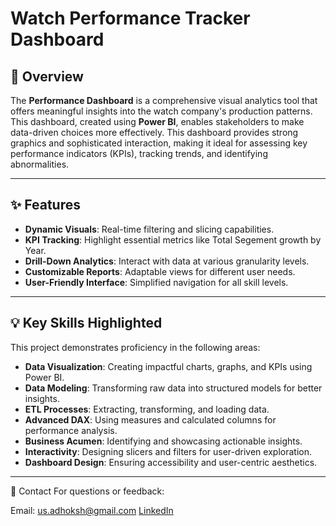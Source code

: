 # **Watch Performance Tracker Dashboard**

## 📖 **Overview**
The **Performance Dashboard** is a comprehensive visual analytics tool that offers meaningful insights into the watch company's production patterns. This dashboard, created using **Power BI**, enables stakeholders to make data-driven choices more effectively.
This dashboard provides strong graphics and sophisticated interaction, making it ideal for assessing key performance indicators (KPIs), tracking trends, and identifying abnormalities.

---

## ✨ **Features**
- **Dynamic Visuals**: Real-time filtering and slicing capabilities.
- **KPI Tracking**: Highlight essential metrics like Total Segement growth by Year.
- **Drill-Down Analytics**: Interact with data at various granularity levels.
- **Customizable Reports**: Adaptable views for different user needs.
- **User-Friendly Interface**: Simplified navigation for all skill levels.

- ---

## 💡 **Key Skills Highlighted**
This project demonstrates proficiency in the following areas:
- **Data Visualization**: Creating impactful charts, graphs, and KPIs using Power BI.
- **Data Modeling**: Transforming raw data into structured models for better insights.
- **ETL Processes**: Extracting, transforming, and loading data.
- **Advanced DAX**: Using measures and calculated columns for performance analysis.
- **Business Acumen**: Identifying and showcasing actionable insights.
- **Interactivity**: Designing slicers and filters for user-driven exploration.
- **Dashboard Design**: Ensuring accessibility and user-centric aesthetics.

---
📧 Contact
For questions or feedback:

Email: us.adhoksh@gmail.com
[LinkedIn](https://www.linkedin.com/in/adhoksh-sonawane/)
